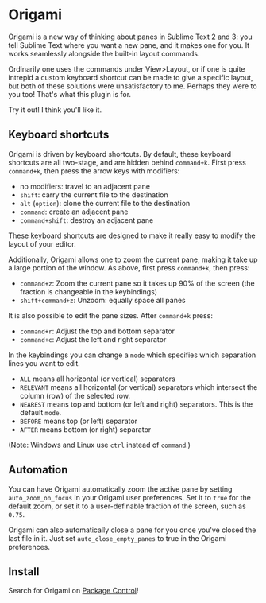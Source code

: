 Origami
======
Origami is a new way of thinking about panes in Sublime Text 2 and 3: you tell Sublime Text where you want a new pane, and it makes one for you. It works seamlessly alongside the built-in layout commands.

Ordinarily one uses the commands under View>Layout, or if one is quite intrepid a custom keyboard shortcut can be made to give a specific layout, but both of these solutions were unsatisfactory to me. Perhaps they were to you too! That's what this plugin is for.

Try it out! I think you'll like it.

Keyboard shortcuts
------------------
Origami is driven by keyboard shortcuts. By default, these keyboard shortcuts are all two-stage, and are hidden behind `command+k`. First press `command+k`, then press the arrow keys with modifiers:

* no modifiers: travel to an adjacent pane
* `shift`: carry the current file to the destination
* `alt` (`option`): clone the current file to the destination
* `command`: create an adjacent pane
* `command+shift`: destroy an adjacent pane

These keyboard shortcuts are designed to make it really easy to modify the layout of your editor.

Additionally, Origami allows one to zoom the current pane, making it take up a large portion of the window. As above, first press `command+k`, then press:

* `command+z`: Zoom the current pane so it takes up 90% of the screen (the fraction is changeable in the keybindings)
* `shift+command+z`: Unzoom: equally space all panes

It is also possible to edit the pane sizes. After `command+k` press:
* `command+r`: Adjust the top and bottom separator
* `command+c`: Adjust the left and right separator

In the keybindings you can change a `mode` which specifies which separation lines you want to edit.
* `ALL` means all horizontal (or vertical) separators
* `RELEVANT` means all horizontal (or vertical) separators which intersect the column (row) of the selected row.
* `NEAREST` means top and bottom (or left and right) separators. This is the default `mode`.
* `BEFORE` means top (or left) separator
* `AFTER` means bottom (or right) separator

(Note: Windows and Linux use `ctrl` instead of `command`.)

Automation
----------
You can have Origami automatically zoom the active pane by setting `auto_zoom_on_focus` in your Origami user preferences. Set it to `true` for the default zoom, or set it to a user-definable fraction of the screen, such as `0.75`.

Origami can also automatically close a pane for you once you've closed the last file in it. Just set `auto_close_empty_panes` to true in the Origami preferences.

Install
-------

Search for Origami on [Package Control](https://sublime.wbond.net/)!
